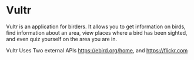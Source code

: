# Vultr

Vultr is an application for birders. It allows you to get information on birds, find information about an area, view places where a bird has been sighted, and even quiz yourself on the area you are in.

Vultr Uses Two external APIs <https://ebird.org/home>, and  <https://flickr.com>
